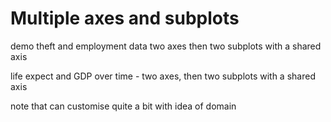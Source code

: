 # Multiple axes and subplots

demo theft and employment data
two axes then two subplots with a shared axis

life expect and GDP over time - two axes, then two subplots with a shared axis

note that can customise quite a bit with idea of domain